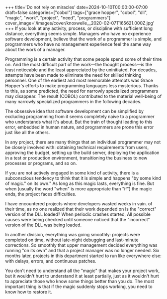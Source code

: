 +++
title='Do not rely on miracles'
date=2024-10-10T00:00:00-07:00
draft=false
categories=["cobol"]
tags=["grace hopper", "cobol", "dll", "magic", "work", "project", "need", "programmers"]
cover_image='/images/cover/knoxwelle__2020-02-07T165621.000Z.jpg'
+++
If you look at any activity, process, or discipline with sufficient
long distance, everything seems simple. Managers who have no experience
software development, believe that the work of a programmer is simple, and programmers who have no management experience feel the same way about the work of a manager.

Programming is a certain activity that some people spend some of their time on. And the most difficult part of the work—the thought process—is the least noticeable and the least appreciated by the uninitiated. For decades, attempts have been made to eliminate the need for skilled thinking personnel. One of the earliest and most memorable attempts was Grace Hopper's efforts to make programming languages less mysterious. Thanks to this, as some predicted, the need for narrowly specialized programmers may disappear. The result (COBOL) contributed to the material well-being of many narrowly specialized programmers in the following decades.

The obsessive idea that software development can be simplified by excluding programming from it seems completely naive to a programmer who understands what it's about. But the train of thought leading
to this error, embedded in human nature, and programmers are prone
this error just like all the others.

In any project, there are many things that an individual programmer may not be closely involved with: obtaining technical requirements from users, approving the budget, setting up the build server, deploying the application in a test or production environment, transitioning the business to new processes or programs, and so on.

If you are not actively engaged in some kind of activity, there is a subconscious tendency to think that it is simple and happens "by some kind of magic."
on its own." As long as this magic lasts, everything is fine. But when (usually the word "when" is more appropriate than "if") the magic ends, the project faces difficulties.

I have encountered projects where developers wasted weeks in vain.
of their time, as no one realized that their work depended on
Is the "correct" version of the DLL loaded? When periodic crashes started,
All possible causes were being checked until someone noticed that the "incorrect" version of the DLL was being loaded.

In another division, everything was going smoothly: projects were completed on time, without late-night debugging and last-minute corrections. So smoothly that upper management decided everything was running "on its own" and that a project manager was no longer needed. Six months later, projects in this department started to run like everywhere else: with delays, errors, and continuous patches.

You don't need to understand all the "magic" that makes your project work, but it wouldn't hurt to understand it at least partially, just as it wouldn't hurt to appreciate those who know some things better than you do.
The most important thing is that if the magic suddenly stops working, you need to know how to restore it.
